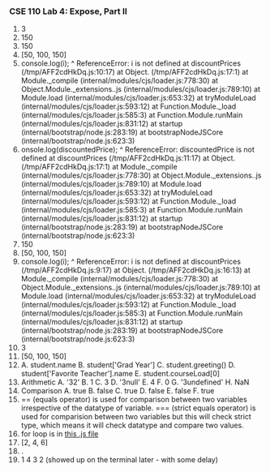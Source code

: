 ### CSE 110 Lab 4: Expose, Part II
1. 3
2. 150
3. 150
4. [50, 100, 150]
5. console.log(i);
                ^
ReferenceError: i is not defined
    at discountPrices (/tmp/AFF2cdHkDq.js:10:17)
    at Object.<anonymous> (/tmp/AFF2cdHkDq.js:17:1)
    at Module._compile (internal/modules/cjs/loader.js:778:30)
    at Object.Module._extensions..js (internal/modules/cjs/loader.js:789:10)
    at Module.load (internal/modules/cjs/loader.js:653:32)
    at tryModuleLoad (internal/modules/cjs/loader.js:593:12)
    at Function.Module._load (internal/modules/cjs/loader.js:585:3)
    at Function.Module.runMain (internal/modules/cjs/loader.js:831:12)
    at startup (internal/bootstrap/node.js:283:19)
    at bootstrapNodeJSCore (internal/bootstrap/node.js:623:3)
6. onsole.log(discountedPrice);
                ^
ReferenceError: discountedPrice is not defined
    at discountPrices (/tmp/AFF2cdHkDq.js:11:17)
    at Object.<anonymous> (/tmp/AFF2cdHkDq.js:17:1)
    at Module._compile (internal/modules/cjs/loader.js:778:30)
    at Object.Module._extensions..js (internal/modules/cjs/loader.js:789:10)
    at Module.load (internal/modules/cjs/loader.js:653:32)
    at tryModuleLoad (internal/modules/cjs/loader.js:593:12)
    at Function.Module._load (internal/modules/cjs/loader.js:585:3)
    at Function.Module.runMain (internal/modules/cjs/loader.js:831:12)
    at startup (internal/bootstrap/node.js:283:19)
    at bootstrapNodeJSCore (internal/bootstrap/node.js:623:3)
7. 150
8. [50, 100, 150]
9. console.log(i);
                ^
ReferenceError: i is not defined
    at discountPrices (/tmp/AFF2cdHkDq.js:9:17)
    at Object.<anonymous> (/tmp/AFF2cdHkDq.js:16:13)
    at Module._compile (internal/modules/cjs/loader.js:778:30)
    at Object.Module._extensions..js (internal/modules/cjs/loader.js:789:10)
    at Module.load (internal/modules/cjs/loader.js:653:32)
    at tryModuleLoad (internal/modules/cjs/loader.js:593:12)
    at Function.Module._load (internal/modules/cjs/loader.js:585:3)
    at Function.Module.runMain (internal/modules/cjs/loader.js:831:12)
    at startup (internal/bootstrap/node.js:283:19)
    at bootstrapNodeJSCore (internal/bootstrap/node.js:623:3)
10. 3
11. [50, 100, 150]
12. A. student.name
    B. student['Grad Year']
    C. student.greeting()
    D. student['Favorite Teacher'].name
    E. student.courseLoad[0]
13. Arithmetic
    A. '32'
    B. 1
    C. 3
    D. '3null'
    E. 4
    F. 0
    G. '3undefined'
    H. NaN
14. Comparison
    A. true
    B. false
    C. true
    D. false
    E. false
    F. true
15. == (equals operator) is used for comparison between two variables irrespective of the datatype of variable. === (strict equals operator) is used for comparision between two variables but this will check strict type, which means it will check datatype and compare two values.
16. for loop is in [this .js file](part2-question16.js)
17. [2, 4, 6]
18. .
19. 1
    4
    3
    2 (showed up on the terminal later - with some delay)
